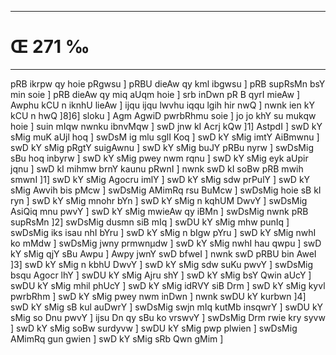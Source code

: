 ___
# Œ 271 ‰
---
pRB ikrpw qy hoie pRgwsu ] pRBU dieAw qy kml ibgwsu ] pRB supRsMn bsY
min soie ] pRB dieAw qy miq aUqm hoie ] srb inDwn pR B qyrI mieAw ]
Awphu kCU n iknhU lieAw ] ijqu ijqu lwvhu iqqu lgih hir nwQ ] nwnk
ien kY kCU n hwQ ]8]6] sloku ] Agm AgwiD pwrbRhmu soie ] jo jo khY
su mukqw hoie ] suin mIqw nwnku ibnvMqw ] swD jnw kI Acrj kQw ]1]
AstpdI ] swD kY sMig muK aUjl hoq ] swDsM ig mlu sglI Koq ] swD kY
sMig imtY AiBmwnu ] swD kY sMig pRgtY suigAwnu ] swD kY sMig buJY pRBu
nyrw ] swDsMig sBu hoq inbyrw ] swD kY sMig pwey nwm rqnu ] swD kY sMig
eyk aUpir jqnu ] swD kI mihmw brnY kaunu pRwnI ] nwnk swD kI soBw
pRB mwih smwnI ]1] swD kY sMig Agocru imlY ] swD kY sMig sdw prPulY
] swD kY sMig Awvih bis pMcw ] swDsMig AMimRq rsu BuMcw ] swDsMig hoie
sB kI ryn ] swD kY sMig mnohr bYn ] swD kY sMig n kqhUM DwvY ]
swDsMig AsiQiq mnu pwvY ] swD kY sMig mwieAw qy iBMn ] swDsMig nwnk
pRB supRsMn ]2] swDsMig dusmn siB mIq ] swDU kY sMig mhw punIq ]
swDsMig iks isau nhI bYru ] swD kY sMig n bIgw pYru ] swD kY sMig nwhI
ko mMdw ] swDsMig jwny prmwnµdw ] swD kY sMig nwhI hau qwpu ] swD kY
sMig qjY sBu Awpu ] Awpy jwnY swD bfweI ] nwnk swD pRBU bin AweI
]3] swD kY sMig n kbhU DwvY ] swD kY sMig sdw suKu pwvY ] swDsMig bsqu
Agocr lhY ] swDU kY sMig Ajru shY ] swD kY sMig bsY Qwin aUcY ] swDU kY
sMig mhil phUcY ] swD kY sMig idRVY siB Drm ] swD kY sMig kyvl
pwrbRhm ] swD kY sMig pwey nwm inDwn ] nwnk swDU kY kurbwn ]4] swD
kY sMig sB kul auDwrY ] swDsMig swjn mIq kutMb insqwrY ] swDU kY sMig
so Dnu pwvY ] ijsu Dn qy sBu ko vrswvY ] swDsMig Drm rwie kry syvw ]
swD kY sMig soBw surdyvw ] swDU kY sMig pwp plwien ] swDsMig AMimRq gun
gwien ] swD kY sMig sRb Qwn gMim ]
####
